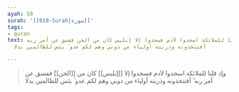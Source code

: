 ```yaml
---
ayah: 50
surah: '[[018-Surah|سورة]]'
tags:
- quran
text: وإذ قلنا للملائكة اسجدوا لآدم فسجدوا إلا إبليس كان من الجن ففسق عن أمر ربه ۗ
  أفتتخذونه وذريته أولياء من دوني وهم لكم عدو ۚ بئس للظالمين بدلا

---
```

> وإذ قلنا للملائكة اسجدوا لآدم فسجدوا إلا [[إبليس]] كان من [[الجن]] ففسق عن أمر ربه ۗ أفتتخذونه وذريته أولياء من دوني وهم لكم عدو ۚ بئس للظالمين بدلا
